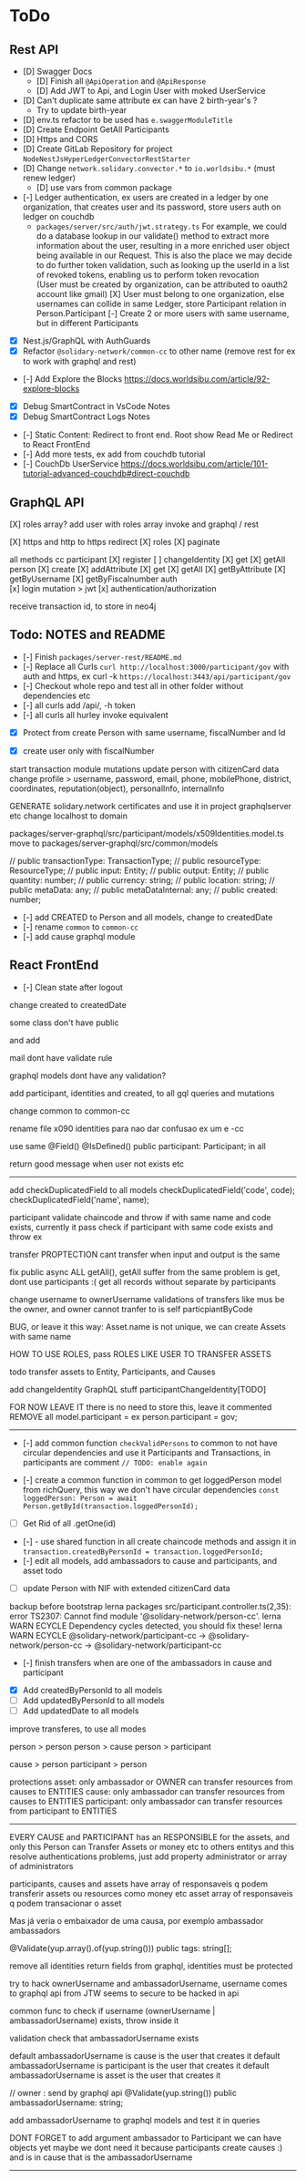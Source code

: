 # ToDo

## Rest API

- [D] Swagger Docs
  - [D] Finish all `@ApiOperation` and `@ApiResponse`
  - [D] Add JWT to Api, and Login User with moked UserService
- [D] Can't duplicate same attribute ex can have 2 birth-year's ?
  - Try to update birth-year
- [D] env.ts refactor to be used has `e.swaggerModuleTitle`
- [D] Create Endpoint GetAll Participants
- [D] Https and CORS
- [D] Create GitLab Repository for project `NodeNestJsHyperLedgerConvectorRestStarter`
- [D] Change `network.solidary.convector.*` to `io.worldsibu.*` (must renew ledger)
  - [D] use vars from common package
- [-] Ledger authentication, ex users are created in a ledger by one organization, that creates user and its password, store users auth on ledger on couchdb
  - `packages/server/src/auth/jwt.strategy.ts` For example, we could do a database lookup in our validate() method to extract more information about the user, resulting in a more enriched user object being available in our Request. This is also the place we may decide to do further token validation, such as looking up the userId in a list of revoked tokens, enabling us to perform token revocation  
  (User must be created by organization, can be attributed to oauth2 account like gmail)
  [X] User must belong to one organization, else usernames can collide in same Ledger, store Participant relation in Person.Participant
    [-] Create 2 or more users with same username, but in different Participants
- [X] Nest.js/GraphQL with AuthGuards
- [X] Refactor `@solidary-network/common-cc` to other name (remove rest for ex to work with graphql and rest)

- [-] Add Explore the Blocks <https://docs.worldsibu.com/article/92-explore-blocks>
- [X] Debug SmartContract in VsCode Notes
- [X] Debug SmartContract Logs Notes
- [-] Static Content: Redirect to front end. Root show Read Me or Redirect to React FrontEnd
- [-] Add more tests, ex add from couchdb tutorial
- [-] CouchDb UserService <https://docs.worldsibu.com/article/101-tutorial-advanced-couchdb#direct-couchdb>

## GraphQL API

[X] roles array?
  add user with roles array
  invoke and graphql / rest

[X] https and http to https redirect
[X] roles
[X] paginate

all methods cc
  participant
    [X] register
    [ ] changeIdentity
    [X] get
    [X] getAll
  person
    [X] create
    [X] addAttribute
    [X] get
    [X] getAll
    [X] getByAttribute
    [X] getByUsername
    [X] getByFiscalnumber
auth  
  [x] login mutation > jwt
  [x] authentication/authorization

receive transaction id, to store in neo4j

## Todo: NOTES and README

- [-] Finish `packages/server-rest/README.md`
- [-] Replace all Curls `curl http://localhost:3000/participant/gov` with auth and https, ex curl -k `https://localhost:3443/api/participant/gov`
- [-] Checkout whole repo and test all in other folder without dependencies etc
- [-] all curls add /api/, -h token
- [-] all curls all hurley invoke equivalent

- [X] Protect from create Person with same username, fiscalNumber and Id
- [X] create user only with fiscalNumber


start transaction module
mutations
	update person with citizenCard data
	change profile > username, password, email, phone, mobilePhone, district, coordinates, reputation(object), personalInfo, internalInfo



GENERATE solidary.network certificates
and use it in project graphqlserver etc
change localhost to domain




packages/server-graphql/src/participant/models/x509Identities.model.ts
move to
packages/server-graphql/src/common/models


  // public transactionType: TransactionType;
  // public resourceType: ResourceType;
  // public input: Entity;
  // public output: Entity;
  // public quantity: number;
  // public currency: string;
  // public location: string;
  // public metaData: any;
  // public metaDataInternal: any;
  // public created: number;

- [-] add CREATED to Person and all models, change to createdDate
- [-] rename `common` to `common-cc`
- [-] add cause graphql module

## React FrontEnd

- [-] Clean state after logout







change created to createdDate

some class don't have public

and add



mail dont have validate rule


graphql models dont have any validation?

add participant, identities and created, to all gql queries and mutations

change common to common-cc

rename file x090 identities para nao dar confusao ex um e -cc


use same 
  @Field()
  @IsDefined()
  public participant: Participant;
in all



return good message when user not exists etc



















----------------------------------------------------------------------

add checkDuplicatedField to all models
checkDuplicatedField('code', code);
checkDuplicatedField('name', name);



participant validate chaincode and throw if with same name and code exists, currently it pass
   check if participant with same code exists and throw ex


transfer PROPTECTION cant transfer when input and output is the same

fix public async ALL getAll(), getAll suffer from the same problem is get, dont use participants :( get all records without separate by participants


change username to ownerUsername
validations of transfers like mus be the owner, and owner cannot tranfer to is self
particpiantByCode


BUG, or leave it this way: Asset.name is not unique, we can create Assets with same name


HOW TO USE ROLES, pass ROLES LIKE USER TO TRANSFER ASSETS






todo transfer assets to Entity, Participants, and Causes




add changeIdentity GraphQL stuff
participantChangeIdentity[TODO]


FOR NOW LEAVE IT
there is no need to store this, leave it commented
REMOVE all model.participant = 
ex
person.participant = gov;






--------------------------------------------------------------------------------------------------------------------------------------------------------------

- [-] add common function `checkValidPersons` to common to not have circular dependencies and use it Participants and Transactions, in participants are comment `// TODO: enable again`

- [-] create a common function in common to get loggedPerson model from richQuery, this way we don't have circular dependencies `const loggedPerson: Person = await Person.getById(transaction.loggedPersonId);`

- [ ] Get Rid of all .getOne(id)

- [-] - use shared function in all create chaincode methods and assign it in `transaction.createdByPersonId = transaction.loggedPersonId;`
- [-] edit all models, add ambassadors to cause and participants, and asset todo

- [ ] update Person with NIF with extended citizenCard data

backup before bootstrap lerna packages
src/participant.controller.ts(2,35): error TS2307: Cannot find module '@solidary-network/person-cc'.
lerna WARN ECYCLE Dependency cycles detected, you should fix these!
lerna WARN ECYCLE @solidary-network/participant-cc -> @solidary-network/person-cc -> @solidary-network/participant-cc

- [-] finish transfers when are one of the ambassadors in cause and participant


- [X] Add createdByPersonId to all models
- [ ] Add updatedByPersonId to all models
- [ ] Add updatedDate to all models

improve transferes, to use all modes

person > person
person > cause
person > participant

cause > person
participant > person

protections
asset: only ambassador or OWNER can transfer resources from causes to ENTITIES
cause: only ambassador can transfer resources from causes to ENTITIES
participant: only ambassador can transfer resources from participant to ENTITIES

--------------------------------------------------------------------------------------------------------------------------------------------------------------

EVERY CAUSE and PARTICIPANT has an RESPONSIBLE for the assets, and only this Person can Transfer Assets
or money etc to others entitys and this resolve authentications problems,
just add property administrator or array of administrators


participants, causes and assets have array of responsaveis q podem transferir assets ou resources como money etc
asset array of responsaveis q podem transacionar o asset


Mas já veria o embaixador de uma causa, por exemplo
ambassador
ambassadors



  @Validate(yup.array().of(yup.string()))
  public tags: string[];


remove all identities return fields from graphql, identities must be protected


try to hack ownerUsername and ambassadorUsername, username comes to graphql api from JTW seems to secure to be hacked in api


common func to check if username (ownerUsername | ambassadorUsername) exists, throw inside it

validation check that ambassadorUsername exists

default ambassadorUsername is cause is the user that creates it
default ambassadorUsername is participant is the user that creates it
default ambassadorUsername is asset is the user that creates it

// owner : send by graphql api
@Validate(yup.string())
public ambassadorUsername: string;

add ambassadorUsername to graphql models and test it in queries

DONT FORGET to add argument ambassador to Participant
we can have objects yet
maybe we dont need it because participants create causes :) and is in cause that is the ambassadorUsername

--------------------------------------------------------------------------------------------------------------------------------------------------------------
